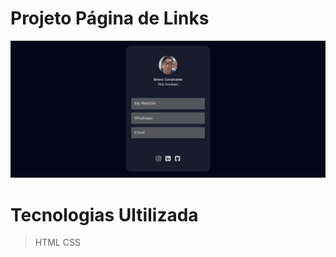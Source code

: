 # Projeto Página de Links

<img src="assets/projeto-my-links.jpeg" alt="Logo do Projeto" width="800"/>

# Tecnologias Ultilizada

> HTML
> CSS
